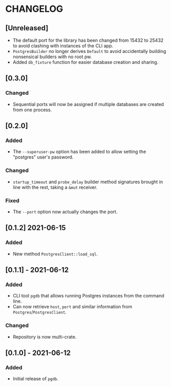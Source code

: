 # CHANGELOG

## [Unreleased]

- The default port for the library has been changed from 15432 to 25432 to avoid clashing with instances of the CLI app.
- `PostgresBuilder` no longer derives `Default` to avoid accidentally building nonsensical builders with no root pw.
- Added `db_fixture` function for easier database creation and sharing.

## [0.3.0]

### Changed

- Sequential ports will now be assigned if multiple databases are created from one process.

## [0.2.0]

### Added

- The `--superuser-pw` option has been added to allow setting the "postgres" user's password.

### Changed

- `startup_timeout` and `probe_delay` builder method signatures brought in line with the rest, taking a `&mut` receiver.

### Fixed

- The `--port` option now actually changes the port.

## [0.1.2] 2021-06-15

### Added

- New method `PostgresClient::load_sql`.

## [0.1.1] - 2021-06-12

### Added

- CLI tool `pgdb` that allows running Postgres instances from the command line.
- Can now retrieve `host`, `port` and similar information from `Postgres`/`PostgresClient`.

### Changed

- Repository is now multi-crate.

## [0.1.0] - 2021-06-12

### Added

- Initial release of `pgdb`.
